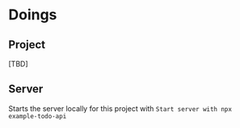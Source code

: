 # Doings

## Project

[TBD]

## Server

Starts the server locally for this project with `Start server with npx example-todo-api `

